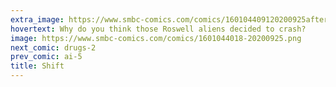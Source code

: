 ```yaml
---
extra_image: https://www.smbc-comics.com/comics/160104409120200925after.png
hovertext: Why do you think those Roswell aliens decided to crash?
image: https://www.smbc-comics.com/comics/1601044018-20200925.png
next_comic: drugs-2
prev_comic: ai-5
title: Shift
---
```


